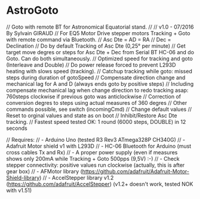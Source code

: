 # AstroGoto
// Goto with remote BT for Astronomical Equatorial stand.
//
// v1.0 - 07/2016 By Sylvain GIRAUD
// For EQ5 Motor Drive stepper motors Tracking + Goto with remote command via Bluetooth.
//    Asc Dte = AD = RA
//    Dec = Declination
// Do by default Tracking of Asc Dte (0,25° per minute)
// Get target move degres or steps for Asc Dte + Dec from Serial BT HC-06 and do Goto. Can do both simultaneously.
// Optimized speed for tracking and goto (Interleave and Double)
// Do power release forced to prevent L293D heating with slows speed (tracking).
// Catchup tracking while goto: missed steps during duration of gotoSpeed
// Compensate direction change and mechanical lag for A and D (always ends goto by positive steps)
//    Including compensate mechanical lag when change direction to redo tracking asap: 760steps clockwise if previous goto was anticlockwise
// Correction of conversion degres to steps using actual measures of 360 degres
// Other commands possible, see switch (incomingCmd)
//    Change default values
//    Reset to orginal values and state as on boot
//    Inhibit/Restore Asc Dte tracking.
// Fastest speed tested OK: 1 round (6000 steps, DOUBLE) in 12 seconds

// Requires:
// - Arduino Uno (tested R3 Rev3 ATmega328P CH340G)
// - Adafruit Motor shield v1 with L293D
// - HC-06 Bluetooth for Arduino (must cross cables Tx and Rx)
// - A proper power supply (even if measures shows only 200mA while Tracking + Goto 500pps (9,5V) :-)
// - Check stepper connectivity: positive values run clockwise (actually, this is after gear box)
// - AFMotor library (https://github.com/adafruit/Adafruit-Motor-Shield-library)
// - AccelStepper library v1.2 (https://github.com/adafruit/AccelStepper) (v1.2+ doesn't work, tested NOK with v1.51)
